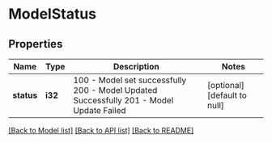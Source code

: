 # ModelStatus

## Properties
Name | Type | Description | Notes
------------ | ------------- | ------------- | -------------
**status** | **i32** | 100 - Model set successfully  200 - Model Updated Successfully  201 - Model Update Failed  | [optional] [default to null]

[[Back to Model list]](../README.md#documentation-for-models) [[Back to API list]](../README.md#documentation-for-api-endpoints) [[Back to README]](../README.md)


